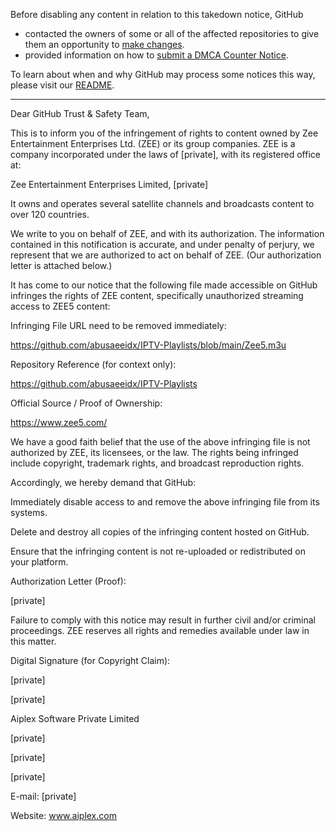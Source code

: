 Before disabling any content in relation to this takedown notice, GitHub
- contacted the owners of some or all of the affected repositories to give them an opportunity to [make changes](https://docs.github.com/en/github/site-policy/dmca-takedown-policy#a-how-does-this-actually-work).
- provided information on how to [submit a DMCA Counter Notice](https://docs.github.com/en/articles/guide-to-submitting-a-dmca-counter-notice).

To learn about when and why GitHub may process some notices this way, please visit our [README](https://github.com/github/dmca/blob/master/README.md#anatomy-of-a-takedown-notice).

---

Dear GitHub Trust & Safety Team,

 

This is to inform you of the infringement of rights to content owned by Zee Entertainment Enterprises Ltd. (ZEE) or its group companies. ZEE is a company incorporated under the laws of [private], with its registered office at:

 

Zee Entertainment Enterprises Limited, [private]

 

It owns and operates several satellite channels and broadcasts content to over 120 countries.

 

We write to you on behalf of ZEE, and with its authorization. The information contained in this notification is accurate, and under penalty of perjury, we represent that we are authorized to act on behalf of ZEE. (Our authorization letter is attached below.)

 

It has come to our notice that the following file made accessible on GitHub infringes the rights of ZEE content, specifically unauthorized streaming access to ZEE5 content:

 

Infringing File URL need to be removed immediately:

https://github.com/abusaeeidx/IPTV-Playlists/blob/main/Zee5.m3u

 

Repository Reference (for context only):

https://github.com/abusaeeidx/IPTV-Playlists

 

Official Source / Proof of Ownership:

https://www.zee5.com/

 

We have a good faith belief that the use of the above infringing file is not authorized by ZEE, its licensees, or the law. The rights being infringed include copyright, trademark rights, and broadcast reproduction rights.

 

Accordingly, we hereby demand that GitHub:

 

Immediately disable access to and remove the above infringing file from its systems.
 

Delete and destroy all copies of the infringing content hosted on GitHub.
 

Ensure that the infringing content is not re-uploaded or redistributed on your platform.
 

Authorization Letter (Proof):

[private]

 

Failure to comply with this notice may result in further civil and/or criminal proceedings. ZEE reserves all rights and remedies available under law in this matter.

 

Digital Signature (for Copyright Claim):

[private]

[private]

Aiplex Software Private Limited

[private]

[private]

[private]

E-mail: [private]

 

Website: www.aiplex.com
